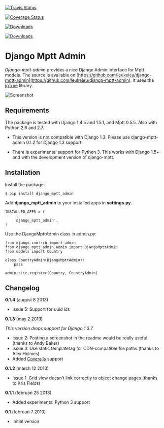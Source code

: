 [![Travis Status](https://secure.travis-ci.org/leukeleu/django-mptt-admin.png)](http://travis-ci.org/leukeleu/django-mptt-admin)

[![Coverage Status](https://coveralls.io/repos/leukeleu/django-mptt-admin/badge.png?branch=master)](https://coveralls.io/r/leukeleu/django-mptt-admin)

[![Downloads](https://pypip.in/d/django-mptt-admin/badge.png)](https://pypi.python.org/pypi/django-mptt-admin/)

[![Downloads](https://pypip.in/v/django-mptt-admin/badge.png)](https://pypi.python.org/pypi/django-mptt-admin/)

Django Mptt Admin
=================

*Django-mptt-admin* provides a nice Django Admin interface for Mptt models. The source is available on [https://github.com/leukeleu/django-mptt-admin](https://github.com/leukeleu/django-mptt-admin). It uses the [jqTree](http://mbraak.github.io/jqTree/) library.

![Screenshot](https://raw.github.com/leukeleu/django-mptt-admin/master/screenshot.png)

Requirements
------------

The package is tested with Django 1.4.5 and 1.5.1, and Mptt 0.5.5. Also with Python 2.6 and 2.7.

* This version is not compatible with Django 1.3. Please use django-mptt-admin 0.1.2 for Django 1.3 support.

* There is experimental support for Python 3. This works with Django 1.5+ and with the development version of django-mptt.

Installation
------------

Install the package:

    $ pip install django_mptt_admin

Add **django_mptt_admin** to your installed apps in **settings.py**.

    INSTALLED_APPS = (
        ..
        'django_mptt_admin',
    )

Use the DjangoMpttAdmin class in admin.py:

    from django.contrib import admin
    from django_mptt_admin.admin import DjangoMpttAdmin
    from models import Country

    class CountryAdmin(DjangoMpttAdmin):
        pass

    admin.site.register(Country, CountryAdmin)

Changelog
---------

**0.1.4** (august 8 2013)

* Issue 5: Support for uuid ids

**0.1.3** (may 2 2013)

*This version drops support for Django 1.3.7*

* Issue 2: Posting a screenshot in the readme would be really useful (thanks to Andy Baker)
* Issue 3: Use static templatetag for CDN-compatible file paths (thanks to Alex Holmes)
* Added [Coveralls](https://coveralls.io/r/leukeleu/django-mptt-admin) support

**0.1.2** (march 12 2013)

* Issue 1: Grid view doesn't link correctly to object change pages (thanks to Kris Fields)

**0.1.1** (februari 25 2013)

* Added experimental Python 3 support

**0.1** (februari 7 2013)

* Initial version